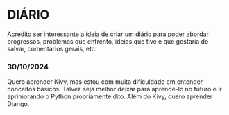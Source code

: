 # DIÁRIO

Acredito ser interessante a ideia de criar um diário para poder abordar progressos, problemas que enfrento, ideias que tive e que gostaria de salvar, comentários gerais, etc.

### 30/10/2024

Quero aprender Kivy, mas estou com muita dificuldade em entender conceitos básicos. Talvez seja melhor deixar para aprendê-lo no futuro e ir aprimorando o Python propriamente dito. Além do Kivy, quero aprender Django.
